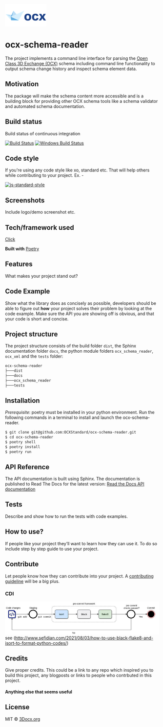 
![3DOCX.org logo](./docs/source/_static/logo.png)

# ocx-schema-reader
The project implements a command line interface for parsing the [Open Class 3D Exchange (OCX)](https://github.com/OCXStandard/OCX_Schema) schema including command line functionality to output schema change history and inspect schema element data.


## Motivation
The package will make the schema content more accessible and is a building block for providing other OCX schema tools like a schema validator and automated schema documentation.

## Build status
Build status of continuous integration

[![Build Status](https://travis-ci.org/akashnimare/foco.svg?branch=master)](https://travis-ci.org/akashnimare/foco)
[![Windows Build Status](https://ci.appveyor.com/api/projects/status/github/akashnimare/foco?branch=master&svg=true)](https://ci.appveyor.com/project/akashnimare/foco/branch/master)

## Code style
If you're using any code style like xo, standard etc. That will help others while contributing to your project. Ex. -

[![js-standard-style](https://img.shields.io/badge/code%20style-standard-brightgreen.svg?style=flat)](https://github.com/feross/standard)
 
## Screenshots
Include logo/demo screenshot etc.

## Tech/framework used
[Click](https://click.palletsprojects.com/en/8.1.x/)

<b>Built with</b>
[Poetry](https://python-poetry.org/)

## Features
What makes your project stand out?

## Code Example
Show what the library does as concisely as possible, developers should be able to figure out **how** your project solves their problem by looking at the code example. Make sure the API you are showing off is obvious, and that your code is short and concise.

## Project structure
The project structure consists of the build folder `dist`, the Sphinx documentation folder `docs`, the python module folders `ocx_schema_reader`, `ocx_xml` and the `tests` folder:
```
ocx-schema-reader
├───dist
├───docs
├───ocx_schema_reader
├───tests
```
## Installation
*Prerequisite*: poetry must be installed in your  python environment.
Run the following commands in a terminal to install and launch the ocx-schema-reader. 

```
$ git clone git@github.com:OCXStandard/ocx-schema-reader.git
$ cd ocx-schema-reader
$ poetry shell
$ poetry install
$ poetry run
```
## API Reference
The API documentation is built using Sphinx. The documentation is published to Read The Docs for the latest version:
[Read the Docs API documentation](https://ocx-schema-reader.readthedocs.io/en/latest/index.html)

## Tests
Describe and show how to run the tests with code examples.

## How to use?
If people like your project they’ll want to learn how they can use it. To do so include step by step guide to use your project.

## Contribute

Let people know how they can contribute into your project. A [contributing guideline](https://github.com/zulip/zulip-electron/blob/master/CONTRIBUTING.md) will be a big plus.

### CDI

![CDI](./docs/source/_static/cdi_pipeline_wbck.jpg)
see (http://www.sefidian.com/2021/08/03/how-to-use-black-flake8-and-isort-to-format-python-codes/)

## Credits
Give proper credits. This could be a link to any repo which inspired you to build this project, any blogposts or links to people who contrbuted in this project. 

#### Anything else that seems useful

## License

MIT © [3Docx.org](https://3docx.org)